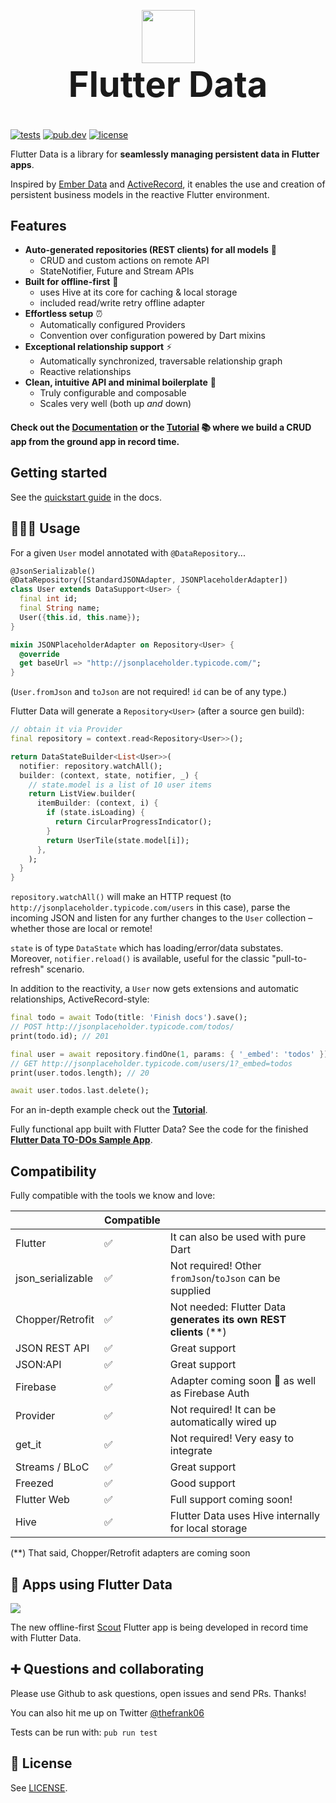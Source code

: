 <p align="center" style="margin-bottom: 0px;">
  <img src="https://avatars2.githubusercontent.com/u/61839689?s=200&v=4" width="85px">
</p>

<h1 align="center" style="margin-top: 0px; font-size: 4em;">Flutter Data</h1>

[![tests](https://img.shields.io/github/workflow/status/flutterdata/flutter_data/test/master?label=tests&labelColor=333940&logo=github)](https://github.com/flutterdata/flutter_data/actions) [![pub.dev](https://img.shields.io/pub/v/flutter_data?label=pub.dev&labelColor=333940&logo=dart)](https://pub.dev/packages/flutter_data) [![license](https://img.shields.io/github/license/flutterdata/flutter_data?color=%23007A88&labelColor=333940&logo=mit)](https://github.com/flutterdata/flutter_data/blob/master/LICENSE)

Flutter Data is a library for **seamlessly managing persistent data in Flutter apps**.

Inspired by [Ember Data](https://github.com/emberjs/data) and [ActiveRecord](https://guides.rubyonrails.org/active_record_basics.html), it enables the use and creation of persistent business models in the reactive Flutter environment.

## Features

 - **Auto-generated repositories (REST clients) for all models** 🚀
   - CRUD and custom actions on remote API
   - StateNotifier, Future and Stream APIs
 - **Built for offline-first** 🔌
   - uses Hive at its core for caching & local storage
   - included read/write retry offline adapter
 - **Effortless setup** ⏰
   - Automatically configured Providers
   - Convention over configuration powered by Dart mixins
 - **Exceptional relationship support** ⚡️
   - Automatically synchronized, traversable relationship graph
   - Reactive relationships
 - **Clean, intuitive API and minimal boilerplate** 💙
   - Truly configurable and composable
   - Scales very well (both up _and_ down)

#### Check out the [Documentation](https://flutterdata.dev) or the [Tutorial](https://flutterdata.dev/tutorial) 📚 where we build a CRUD app from the ground app in record time.

## Getting started

See the [quickstart guide](https://flutterdata.dev/quickstart) in the docs.

## 👩🏾‍💻 Usage

For a given `User` model annotated with `@DataRepository`...

```dart
@JsonSerializable()
@DataRepository([StandardJSONAdapter, JSONPlaceholderAdapter])
class User extends DataSupport<User> {
  final int id;
  final String name;
  User({this.id, this.name});
}

mixin JSONPlaceholderAdapter on Repository<User> {
  @override
  get baseUrl => "http://jsonplaceholder.typicode.com/";
}
```

(`User.fromJson` and `toJson` are not required! `id` can be of any type.)

Flutter Data will generate a `Repository<User>` (after a source gen build):

```dart
// obtain it via Provider
final repository = context.read<Repository<User>>();

return DataStateBuilder<List<User>>(
  notifier: repository.watchAll();
  builder: (context, state, notifier, _) {
    // state.model is a list of 10 user items
    return ListView.builder(
      itemBuilder: (context, i) {
        if (state.isLoading) {
          return CircularProgressIndicator();
        }
        return UserTile(state.model[i]);
      },
    );
  }
}
```

`repository.watchAll()` will make an HTTP request (to `http://jsonplaceholder.typicode.com/users` in this case), parse the incoming JSON and listen for any further changes to the `User` collection – whether those are local or remote!

`state` is of type `DataState` which has loading/error/data substates. Moreover, `notifier.reload()` is available, useful for the classic "pull-to-refresh" scenario.

In addition to the reactivity, a `User` now gets extensions and automatic relationships, ActiveRecord-style:

```dart
final todo = await Todo(title: 'Finish docs').save();
// POST http://jsonplaceholder.typicode.com/todos/
print(todo.id); // 201

final user = await repository.findOne(1, params: { '_embed': 'todos' });
// GET http://jsonplaceholder.typicode.com/users/1?_embed=todos
print(user.todos.length); // 20

await user.todos.last.delete();
```

For an in-depth example check out the **[Tutorial](https://flutterdata.dev/tutorial)**.

Fully functional app built with Flutter Data? See the code for the finished **[Flutter Data TO-DOs Sample App](https://github.com/flutterdata/flutter_data_todos)**.

## Compatibility

Fully compatible with the tools we know and love:

|                   | Compatible |                                                                  |
| ----------------- | ---------- | ---------------------------------------------------------------- |
| Flutter           | ✅          | It can also be used with pure Dart                               |
| json_serializable | ✅          | Not required! Other `fromJson`/`toJson` can be supplied          |
| Chopper/Retrofit  | ✅          | Not needed: Flutter Data **generates its own REST clients** (**) |
| JSON REST API     | ✅          | Great support                                                    |
| JSON:API          | ✅          | Great support                                                    |
| Firebase          | ✅          | Adapter coming soon 🎉 as well as Firebase Auth                   |
| Provider          | ✅          | Not required! It can be automatically wired up                   |
| get_it            | ✅          | Not required! Very easy to integrate                             |
| Streams / BLoC    | ✅          | Great support                                                    |
| Freezed           | ✅          | Good support                                                     |
| Flutter Web       | ✅          | Full support coming soon!                                        |
| Hive              | ✅          | Flutter Data uses Hive internally for local storage              |

(**) That said, Chopper/Retrofit adapters are coming soon

## 📲 Apps using Flutter Data

![](https://mk0scoutforpetsedheb.kinstacdn.com/wp-content/uploads/scout.svg)

The new offline-first [Scout](https://scoutforpets.com) Flutter app is being developed in record time with Flutter Data.

## ➕ Questions and collaborating

Please use Github to ask questions, open issues and send PRs. Thanks!

You can also hit me up on Twitter [@thefrank06](https://twitter.com/thefrank06)

Tests can be run with: `pub run test`

## 📝 License

See [LICENSE](https://github.com/flutterdata/flutter_data/blob/master/LICENSE).
